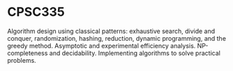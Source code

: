 # CPSC335

Algorithm design using classical patterns: exhaustive search, divide and conquer, randomization, hashing, reduction, dynamic programming, and the greedy method. Asymptotic and experimental efficiency analysis. NP-completeness and decidability. Implementing algorithms to solve practical problems.
